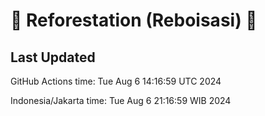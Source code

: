 
# 🌳 Reforestation (Reboisasi) 🌲

## Last Updated

GitHub Actions time: Tue Aug  6 14:16:59 UTC 2024

Indonesia/Jakarta time: Tue Aug  6 21:16:59 WIB 2024
